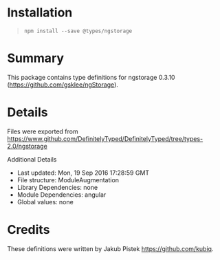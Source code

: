 # Installation
> `npm install --save @types/ngstorage`

# Summary
This package contains type definitions for ngstorage 0.3.10 (https://github.com/gsklee/ngStorage).

# Details
Files were exported from https://www.github.com/DefinitelyTyped/DefinitelyTyped/tree/types-2.0/ngstorage

Additional Details
 * Last updated: Mon, 19 Sep 2016 17:28:59 GMT
 * File structure: ModuleAugmentation
 * Library Dependencies: none
 * Module Dependencies: angular
 * Global values: none

# Credits
These definitions were written by Jakub Pistek <https://github.com/kubiq>.
